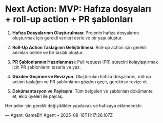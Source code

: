 # Next Action: MVP: Hafıza dosyaları + roll-up action + PR şablonları

1. **Hafıza Dosyalarının Oluşturulması**: Projenin hafıza dosyalarını oluşturmak için gerekli verileri derle ve bir yapı oluştur.

2. **Roll-Up Action Taslağının Geliştirilmesi**: Roll-up action için gerekli adımları belirle ve bir taslak oluştur.

3. **PR Şablonlarının Hazırlanması**: Pull request (PR) sürecini kolaylaştırmak için PR şablonlarını tasarla ve yaz.

4. **Gözden Geçirme ve Revizyon**: Oluşturulan hafıza dosyalarını, roll-up action taslağını ve PR şablonlarını gözden geçir, gerekirse revize et.

5. **Dokümantasyon ve Paylaşım**: Tüm belgeleri ve şablonları dokümante et, ekip üyeleri ile paylaş. 

Her adım için gerekli değişiklikler yapılacak ve hafızaya eklenecektir.

— Agent: GameBY Agent • 2025-08-16T11:17:28.107Z

